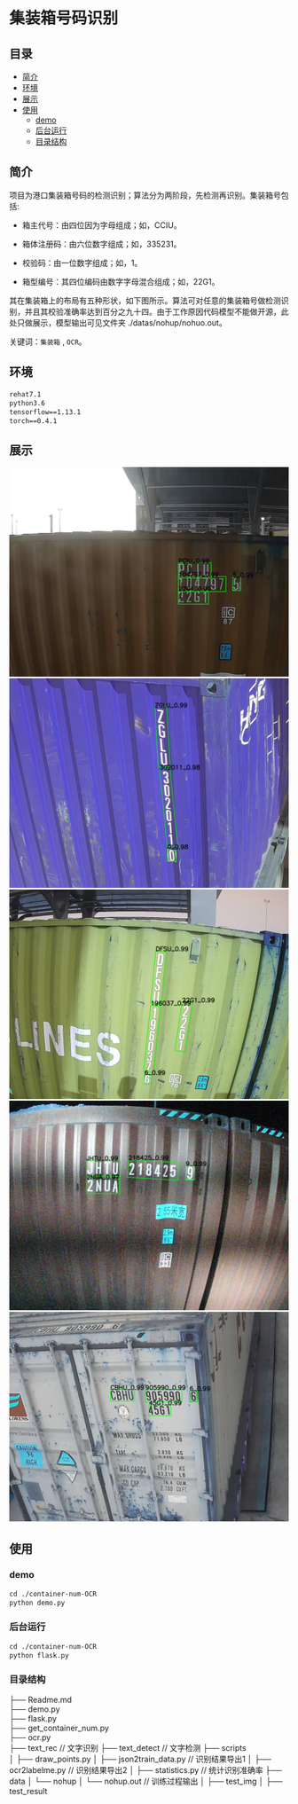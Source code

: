 # 集装箱号码识别


## 目录
- [简介](#简介)
- [环境](#环境)
- [展示](#展示)
- [使用](#使用)
    - [demo](#demo)
    - [后台运行](#后台运行)
    - [目录结构](#目录结构)

## 简介

项目为港口集装箱号码的检测识别；算法分为两阶段，先检测再识别。集装箱号包括:
* 箱主代号：由四位因为字母组成；如，CCIU。
- 箱体注册码：由六位数字组成；如，335231。
* 校验码：由一位数字组成；如，1。
- 箱型编号：其四位编码由数字字母混合组成；如，22G1。

其在集装箱上的布局有五种形状，如下图所示。算法可对任意的集装箱号做检测识别，并且其校验准确率达到百分之九十四。由于工作原因代码模型不能做开源，此处只做展示，模型输出可见文件夹 ./datas/nohup/nohuo.out。

关键词：`集装箱` , `OCR`。

## 环境

    rehat7.1
    python3.6
    tensorflow==1.13.1
    torch==0.4.1

## 展示

![识别结果一](https://github.com/xumoremore/container-num-OCR/blob/main/datas/test_result/12643_5_psenet.jpg)
![识别结果二](https://github.com/xumoremore/container-num-OCR/blob/main/datas/test_result/14145_7_psenet.jpg)
![识别结果三](https://github.com/xumoremore/container-num-OCR/blob/main/datas/test_result/16481_4_psenet.jpg)
![识别结果四](https://github.com/xumoremore/container-num-OCR/blob/main/datas/test_result/19040_5_psenet.jpg)
![识别结果五](https://github.com/xumoremore/container-num-OCR/blob/main/datas/test_result/19825_7_psenet.jpg)

## 使用

### demo

    cd ./container-num-OCR
    python demo.py
    
### 后台运行

    cd ./container-num-OCR
    python flask.py

### 目录结构

├── Readme.md                  
├── demo.py        
├── flask.py                 
├── get_container_num.py  
├── ocr.py   
├── text_rec                   // 文字识别
├── text_detect                 // 文字检测
├── scripts                  
│   ├── draw_points.py
│   ├── json2train_data.py       // 识别结果导出1
│   ├── ocr2labelme.py          // 识别结果导出2
│   ├── statistics.py           // 统计识别准确率
├── data
│   └── nohup
│       └── nohup.out         // 训练过程输出
│   ├── test_img
│   ├── test_result           

